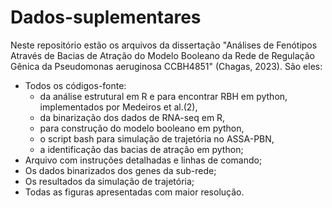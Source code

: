 # Dados-suplementares

Neste repositório estão os arquivos da dissertação "Análises de Fenótipos Através de Bacias de Atração do Modelo Booleano da Rede de Regulação Gênica da Pseudomonas aeruginosa CCBH4851" (Chagas, 2023). São eles:

  - Todos os códigos-fonte:
    - da análise estrutural em R e para encontrar RBH em python, implementados por Medeiros et al.(2), 
    - da binarização dos dados de RNA-seq em R, 
    - para construção do modelo booleano em python, 
    - o script bash para simulação de trajetória no ASSA-PBN, 
    - a identificação das bacias de atração em python;
  - Arquivo com instruções detalhadas e linhas de comando;
  - Os dados binarizados dos genes da sub-rede;
  - Os resultados da simulação de trajetória;
  - Todas as figuras apresentadas com maior resolução.
